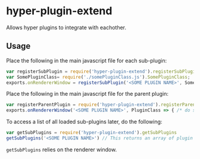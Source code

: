 # hyper-plugin-extend

Allows hyper plugins to integrate with eachother.

## Usage

Place the following in the main javascript file for each sub-plugin:

```js
var registerSubPlugin = require('hyper-plugin-extend').registerSubPlugin;
var SomePluginClass= require('./somePluginClass.js').SomePluginClass;
exports.onRendererWindow = registerSubPlugin('<SOME PLUGIN NAME>', SomePluginClass);
```

Place the following in the main javascript file for the parent plugin:

```js
var registerParentPlugin = require('hyper-plugin-extend').registerParentPlugin;
exports.onRendererWindow('<SOME PLUGIN NAME>', PluginClass => { /* do something */ })
```

To access a list of all loaded sub-plugins later, do the following:

```js
var getSubPlugins = require('hyper-plugin-extend').getSubPlugins
getSubPlugins('<SOME PLUGIN NAME>') // This returns an array of plugin classes
```

`getSubPlugins` relies on the renderer window.
